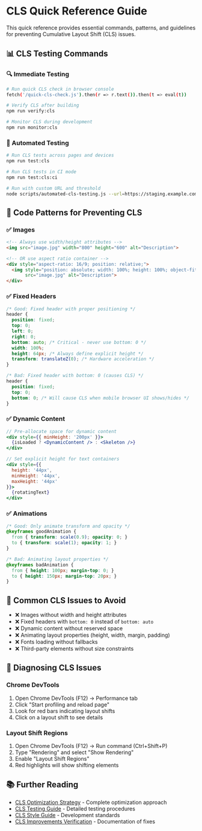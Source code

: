 # CLS Quick Reference Guide

This quick reference provides essential commands, patterns, and guidelines for preventing Cumulative Layout Shift (CLS) issues.

## 📊 CLS Testing Commands

### 🔍 Immediate Testing

```bash
# Run quick CLS check in browser console
fetch('/quick-cls-check.js').then(r => r.text()).then(t => eval(t))

# Verify CLS after building
npm run verify:cls

# Monitor CLS during development
npm run monitor:cls
```

### 🤖 Automated Testing 

```bash
# Run CLS tests across pages and devices
npm run test:cls

# Run CLS tests in CI mode
npm run test:cls:ci

# Run with custom URL and threshold
node scripts/automated-cls-testing.js --url=https://staging.example.com --threshold=0.05
```

## 📝 Code Patterns for Preventing CLS

### ✅ Images

```html
<!-- Always use width/height attributes -->
<img src="image.jpg" width="800" height="600" alt="Description">

<!-- OR use aspect ratio container -->
<div style="aspect-ratio: 16/9; position: relative;">
  <img style="position: absolute; width: 100%; height: 100%; object-fit: cover;" 
       src="image.jpg" alt="Description">
</div>
```

### ✅ Fixed Headers

```css
/* Good: Fixed header with proper positioning */
header {
  position: fixed;
  top: 0;
  left: 0;
  right: 0;
  bottom: auto; /* Critical - never use bottom: 0 */
  width: 100%;
  height: 64px; /* Always define explicit height */
  transform: translateZ(0); /* Hardware acceleration */
}

/* Bad: Fixed header with bottom: 0 (causes CLS) */
header {
  position: fixed;
  top: 0;
  bottom: 0; /* Will cause CLS when mobile browser UI shows/hides */
}
```

### ✅ Dynamic Content

```jsx
// Pre-allocate space for dynamic content
<div style={{ minHeight: '200px' }}>
  {isLoaded ? <DynamicContent /> : <Skeleton />}
</div>

// Set explicit height for text containers
<div style={{ 
  height: '44px', 
  minHeight: '44px', 
  maxHeight: '44px' 
}}>
  {rotatingText}
</div>
```

### ✅ Animations

```css
/* Good: Only animate transform and opacity */
@keyframes goodAnimation {
  from { transform: scale(0.9); opacity: 0; }
  to { transform: scale(1); opacity: 1; }
}

/* Bad: Animating layout properties */
@keyframes badAnimation {
  from { height: 100px; margin-top: 0; }
  to { height: 150px; margin-top: 20px; }
}
```

## 🛑 Common CLS Issues to Avoid

- ❌ Images without width and height attributes
- ❌ Fixed headers with `bottom: 0` instead of `bottom: auto` 
- ❌ Dynamic content without reserved space
- ❌ Animating layout properties (height, width, margin, padding)
- ❌ Fonts loading without fallbacks
- ❌ Third-party elements without size constraints

## 🔎 Diagnosing CLS Issues

### Chrome DevTools

1. Open Chrome DevTools (F12) → Performance tab
2. Click "Start profiling and reload page"
3. Look for red bars indicating layout shifts
4. Click on a layout shift to see details

### Layout Shift Regions

1. Open Chrome DevTools (F12) → Run command (Ctrl+Shift+P)
2. Type "Rendering" and select "Show Rendering"
3. Enable "Layout Shift Regions" 
4. Red highlights will show shifting elements

## 📚 Further Reading

- [CLS Optimization Strategy](/CLS-OPTIMIZATION-STRATEGY.md) - Complete optimization approach
- [CLS Testing Guide](/CLS-TESTING-GUIDE.md) - Detailed testing procedures
- [CLS Style Guide](/CLS-STYLE-GUIDE.md) - Development standards
- [CLS Improvements Verification](/CLS-IMPROVEMENTS-VERIFICATION.md) - Documentation of fixes